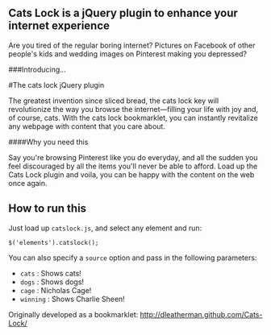 ## Cats Lock is a jQuery plugin to enhance your internet experience

Are you tired of the regular boring internet? Pictures on Facebook of other people's kids and wedding images on Pinterest making you depressed?

###Introducing...

#The cats lock jQuery plugin

The greatest invention since sliced bread, the cats lock key will revolutionize the way you browse the internet—filling your life with joy and, of course, cats. With the cats lock bookmarklet, you can instantly revitalize any webpage with content that you care about.

####Why you need this

Say you're browsing Pinterest like you do everyday, and all the sudden you feel discouraged by all the items you'll never be able to afford.
Load up the Cats Lock plugin and voila, you can be happy with the content on the web once again.

## How to run this

Just load up `catslock.js`, and select any element and run:

    $('elements').catslock();

You can also specify a `source` option and pass in the following parameters:

* `cats` : Shows cats!
* `dogs` : Shows dogs!
* `cage` : Nicholas Cage!
* `winning` : Shows Charlie Sheen!


Originally developed as a bookmarklet: <http://dleatherman.github.com/Cats-Lock/>
